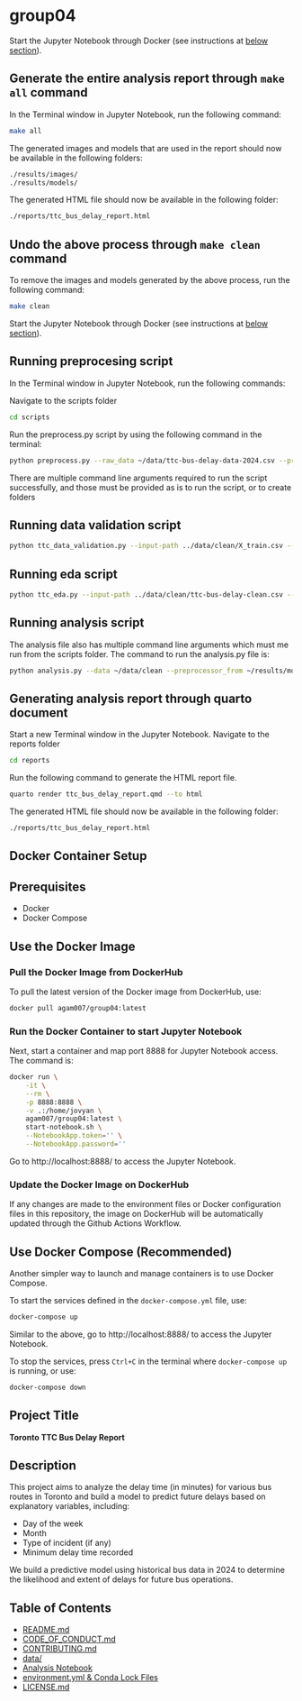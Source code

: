 # group04

Start the Jupyter Notebook through Docker (see instructions at [below section](#docker-container-setup)).

## Generate the entire analysis report through `make all` command

In the Terminal window in Jupyter Notebook, run the following command:

```bash
make all
```

The generated images and models that are used in the report should now be available in the following folders:

```bash
./results/images/
./results/models/
```

The generated HTML file should now be available in the following folder:

```bash
./reports/ttc_bus_delay_report.html
```

## Undo the above process through `make clean` command

To remove the images and models generated by the above process, run the following command:

```bash
make clean
```

Start the Jupyter Notebook through Docker (see instructions at [below section](#docker-container-setup)).

## Running preprocesing script

In the Terminal window in Jupyter Notebook, run the following commands:

Navigate to the scripts folder

```bash
cd scripts
```

Run the preprocess.py script by using the following command in the terminal:
```bash
python preprocess.py --raw_data ~/data/ttc-bus-delay-data-2024.csv --preprocessed_data ~/data --preprocessor_loc ~/results/models/
```
There are multiple command line arguments required to run the script successfully, and those must be provided as is to run the script, or to create folders

## Running data validation script

```bash
python ttc_data_validation.py --input-path ../data/clean/X_train.csv --output-path ../data/clean/ttc-bus-delay-clean.csv
```

## Running eda script

```bash
python ttc_eda.py --input-path ../data/clean/ttc-bus-delay-clean.csv --output-dir ../results/images
```

## Running analysis script
The analysis file also has multiple command line arguments which must me run from the scripts folder. 
The command to run the analysis.py file is:

```bash
python analysis.py --data ~/data/clean --preprocessor_from ~/results/models/delay_preprocessor.pickle --pipeline ~/results/models --viz ~/results/images/
```

## Generating analysis report through quarto document

Start a new Terminal window in the Jupyter Notebook. Navigate to the reports folder

```bash
cd reports
```

Run the following command to generate the HTML report file.

```bash
quarto render ttc_bus_delay_report.qmd --to html
```

The generated HTML file should now be available in the following folder:

```bash
./reports/ttc_bus_delay_report.html
```

## Docker Container Setup

## Prerequisites
- Docker
- Docker Compose

## Use the Docker Image

### Pull the Docker Image from DockerHub
To pull the latest version of the Docker image from DockerHub, use:

```bash
docker pull agam007/group04:latest
```

### Run the Docker Container to start Jupyter Notebook
Next, start a container and map port 8888 for Jupyter Notebook access. The command is:

```bash
docker run \
    -it \
    --rm \
    -p 8888:8888 \
    -v .:/home/jovyan \
    agam007/group04:latest \
    start-notebook.sh \
    --NotebookApp.token='' \
    --NotebookApp.password=''
```

Go to http://localhost:8888/ to access the Jupyter Notebook.

### Update the Docker Image on DockerHub
If any changes are made to the environment files or Docker configuration files in this repository, the image on DockerHub will be automatically updated through the Github Actions Workflow.

## Use Docker Compose (Recommended)
Another simpler way to launch and manage containers is to use Docker Compose.

To start the services defined in the `docker-compose.yml` file, use:

```bash
docker-compose up
```

Similar to the above, go to http://localhost:8888/ to access the Jupyter Notebook.

To stop the services, press `Ctrl+C` in the terminal where `docker-compose up` is running, or use:

```bash
docker-compose down
```


## Project Title
**Toronto TTC Bus Delay Report**

## Description
This project aims to analyze the delay time (in minutes) for various bus routes in Toronto and build a model to predict future delays based on explanatory variables, including:
- Day of the week
- Month
- Type of incident (if any)
- Minimum delay time recorded

We build a predictive model using historical bus data in 2024 to determine the likelihood and extent of delays for future bus operations.

## Table of Contents
- [README.md](https://github.com/UBC-MDS/group04/blob/main/README.md)
- [CODE_OF_CONDUCT.md](https://github.com/UBC-MDS/group04/blob/main/CODE_OF_CONDUCT.md)
- [CONTRIBUTING.md](https://github.com/UBC-MDS/group04/blob/main/CONTRIBUTING.md)
- [data/](https://github.com/UBC-MDS/group04/tree/main/data)
- [Analysis Notebook](https://github.com/UBC-MDS/group04/blob/main/notebooks/analysis.ipynb)
- [environment.yml & Conda Lock Files](https://github.com/UBC-MDS/group04/blob/main/environment.yml)
- [LICENSE.md](https://github.com/UBC-MDS/group04/blob/main/LICENSE)
